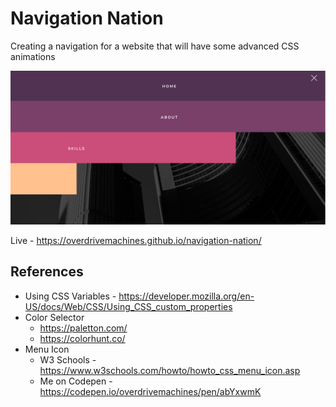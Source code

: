 # Navigation Nation

Creating a navigation for a website that will have some advanced CSS animations

![Preview](preview.png)

Live - https://overdrivemachines.github.io/navigation-nation/

## References

- Using CSS Variables - https://developer.mozilla.org/en-US/docs/Web/CSS/Using_CSS_custom_properties
- Color Selector
  - https://paletton.com/
  - https://colorhunt.co/
- Menu Icon
  - W3 Schools - https://www.w3schools.com/howto/howto_css_menu_icon.asp
  - Me on Codepen - https://codepen.io/overdrivemachines/pen/abYxwmK

